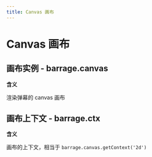 ```yaml
---
title: Canvas 画布
---
```


# Canvas 画布

## 画布实例 - barrage.canvas

**含义**

渲染弹幕的 canvas 画布

## 画布上下文 - barrage.ctx

**含义**

画布的上下文，相当于 `barrage.canvas.getContext('2d')`